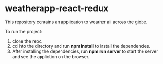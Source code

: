# weatherapp-react-redux

This repository contains an application to weather all across the globe.

To run the project:
<ol>
<li>clone the repo.</li>
<li>cd into the directory and run <strong>npm install</strong> to install the dependencies.</li>
<li>After installing the dependencies, run <strong>npm run server</strong> to start the server and see the appliction on the browser.</li>
</ol>
